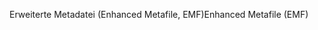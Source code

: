 <span data-ttu-id="c9f0c-101">Erweiterte Metadatei (Enhanced Metafile, EMF)</span><span class="sxs-lookup"><span data-stu-id="c9f0c-101">Enhanced Metafile (EMF)</span></span>